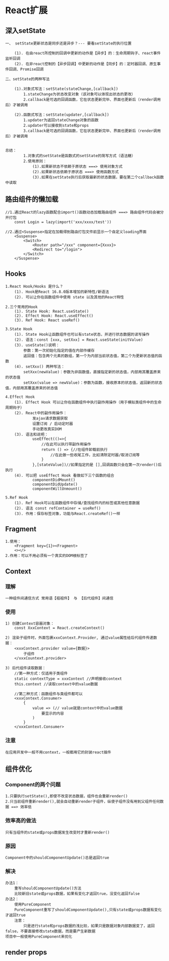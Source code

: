 # React扩展

## 深入setState

    一、 setState更新状态是同步还是异步？--- 要看setState的执行位置

        (1). 在由react所控制的回调中更新的动作是【异步】的：生命周期钩子、react事件监听回调
        (2). 在非react控制的【异步回调】中更新的动作是【同步】的：定时器回调、原生事件回调、Promise回调

    二、setState的两种写法

        (1).对象式写法：setState(stateChange,[callback])
            1.stateChange为状态改变对象（该对象可以体现出状态的更改）
            2.callback是可选的回调函数，它在状态更新完毕、界面也更新后（render调用后）才被调用
        
        (2).函数式写法：setState(updater,[callback])
            1.updater为返回stateChange对象的函数
            2.updater可以接收到state和props
            3.callback是可选的回调函数，它在状态更新完毕、界面也更新后（render调用后）才被调用
    
    
    总结：
            1.对象式的setState是函数式的setState的简写方式（语法糖）
            2.使用原则：
                (1).如果新状态不依赖于原状态 ===> 使用对象方式
                (2).如果新状态依赖于原状态 ===> 使用函数方式
                (3).如果在setState执行后获取最新的状态数据，要在第二个callback函数中读取


## 路由组件的懒加载

    //1.通过React的lazy函数配合import()函数动态加载路由组件 ===> 路由组件代码会被分开打包
        const Login = lazy(import('xxx/xxxx/test'))

    //2.通过<Suspense>指定在加载得到路由打包文件前显示一个自定义loading界面
        <Suspense>
            <Switch>
                <Router path="/xxx" component={Xxxx}>
                <Redirect to="/login">
            </Switch>
        </Suspense>
    
## Hooks

    1.React Hook/Hooks 是什么？
        (1). Hook是React 16.8.0版本增加的新特性/新语法
        (2). 可以让你在函数组件中使用 state 以及其他的React特性

    2.三个常用的Hook
        (1). State Hook: React.useState()
        (2). Effect Hook: React.useEffect()
        (3). Ref Hook: React useRef()

    3.State Hook
        (1). State Hook让函数组件也可以有state状态，并进行状态数据的读写操作
        (2). 语法：const [xxx, setXxx] = React.useState(initValue)
        (3). useState()说明：
            参数：第一次初始化指定的值在内部作缓存
            返回值：包含两个元素的数组，第一个为内部当前状态值，第二个为更新状态值的函数
        (4). setXxx() 两种写法：
            setXxx(newValue)：参数为非函数值，直接指定新的状态值，内部用其覆盖原来的状态值
            setXxx(value => newValue)：参数为函数，接收原本的状态值，返回新的状态值，内部用其覆盖原来的状态值
    
    4.Effect Hook
        (1). Effect Hook 可以让你在函数组件中执行副作用操作（用于模拟类组件中的生命周期钩子）
        (2). React中的副作用操作：
                发ajax请求数据获取
                设置订阅 / 启动定时器
                手动更改真实DOM
        (3). 语法和说明：
                useEffect(()=>{
                    //在此可以执行带副作用操作
                    return () => {//在组件卸载前执行
                        //在此做一些收尾工作，比如清除定时器/取消订阅等
                    }
                },[stateValue])//如果指定的是 [],回调函数只会在第一次render()后执行
        (4). 可以把 useEffect Hook 看做如下三个函数的组合
                componentDidMount()
                componentDidUpdate()
                componentWillUnmount()
    
    5.Ref Hook
        (1). Ref Hook可以在函数组件中存储/查找组件内的标签或其他任意数据
        (2). 语法 const refContainer = useRef()
        (3). 作用：保存标签对象，功能与React.createRef()一样

## Fragment
    1.使用：
        <Fragment key={1}><Fragment>
        <></>
    2.作用：可以不用必须有一个真实的DOM根标签了

## Context

### 理解
    一种组件间通信方式 常用语【祖祖件】 与 【后代组件】间通信
### 使用
    1) 创建Context容器对象：
        const XxxContext = React.createContext()

    2) 渲染子组件时，外面包裹xxxContext.Provider, 通过value属性给后代组件传递数据：
        <xxxContext.provider value={数据}>
            子组件
        </xxxCountext.provider>

    3) 后代组件读取数据：
        //第一种方式：仅适用于类组件
        static contextType = xxxContext //声明接收context
        this.context //读取context中的value数据

        //第二种方式：函数组件与类组件都可以
        <xxxContext.Consumer>
            {
                value => (// value就是context中的value数据
                    要显示的内容
                )
            }
        </xxxContext.Consumer>   

### 注意
    在应用开发中一般不用context，一般都用它的封装react插件  


## 组件优化
### Component的两个问题
    1.只要执行setState(),即使不改变状态数据，组件也会重新render()
    2.只当前组件重新render(),就会自动重新render子组件，纵使子组件没有用到父组件任何数据 ==> 效率低

### 效率高的做法
    只有当组件的state或props数据发生改变时才重新render()

### 原因
    Component中的shouldComponentUpdate()总是返回true

### 解决
    办法1：
        重写shouldComponentUpdate()方法
        比较新旧state或props数据，如果有变化才返回true，没变化返回false
    办法2：
        使用PureComponent
        PureComponent重写了shouldComponentUpdate(),只有state或props数据有变化才返回true
        注意：
            只是进行state和props数据的浅比较，如果只是数据对象内部数据变了，返回false，不要直接修改state数据，而是要产生新数据
    项目中一般使用PureComponent来优化    

## render props
